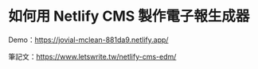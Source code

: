 # 如何用 Netlify CMS 製作電子報生成器

Demo：<https://jovial-mclean-881da9.netlify.app/>

筆記文：<https://www.letswrite.tw/netlify-cms-edm/>